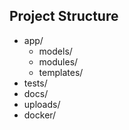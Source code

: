 ## Project Structure

- app/
  - models/
  - modules/
  - templates/
- tests/
- docs/
- uploads/
- docker/
